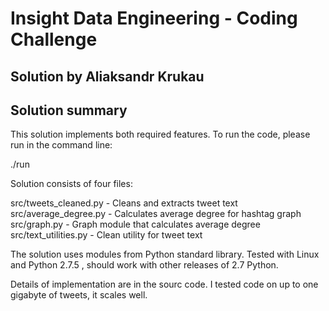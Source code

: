 Insight Data Engineering - Coding Challenge
===========================================================

## Solution by Aliaksandr Krukau

## Solution summary
This solution implements both required features.
To run the code, please run in the command line:

 ./run

Solution consists of four files:

src/tweets_cleaned.py - Cleans and extracts tweet text   
src/average_degree.py - Calculates average degree for hashtag graph   
src/graph.py - Graph module that calculates average degree   
src/text_utilities.py - Clean utility for tweet text   

The solution uses modules from Python standard library.
Tested with Linux and Python 2.7.5 , should work with other releases of 2.7 Python.

Details of implementation are in the sourc code. 
I tested code on up to one gigabyte of tweets, it scales well.

 
